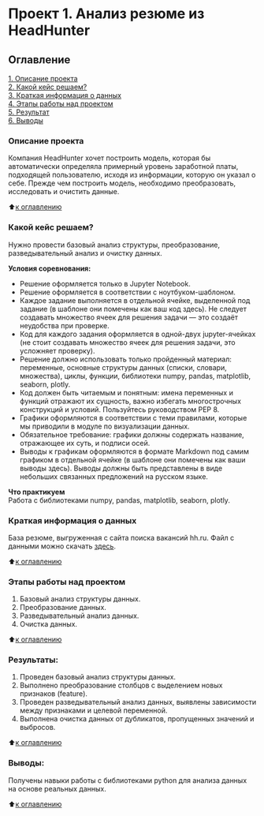 # Проект 1. Анализ резюме из HeadHunter

## Оглавление  
[1. Описание проекта](.README.md#Описание-проекта)  
[2. Какой кейс решаем?](.README.md#Какой-кейс-решаем)  
[3. Краткая информация о данных](.README.md#Краткая-информация-о-данных)  
[4. Этапы работы над проектом](.README.md#Этапы-работы-над-проектом)  
[5. Результат](.README.md#Результат)    
[6. Выводы](.README.md#Выводы) 

### Описание проекта    
Компания HeadHunter хочет построить модель, которая бы автоматически определяла примерный уровень заработной платы, подходящей пользователю, исходя из информации, которую он указал о себе. Прежде чем построить модель, необходимо преобразовать, исследовать и очистить данные.

:arrow_up:[к оглавлению](_)


### Какой кейс решаем?    
Нужно провести базовый анализ структуры, преобразование, разведывательный анализ и очистку данных.

**Условия соревнования:**
- Решение оформляется только в Jupyter Notebook.
- Решение оформляется в соответствии с ноутбуком-шаблоном.
- Каждое задание выполняется в отдельной ячейке, выделенной под задание (в шаблоне они помечены как ваш код здесь). Не следует создавать множество ячеек для решения задачи — это создаёт неудобства при проверке.
- Код для каждого задания оформляется в одной-двух jupyter-ячейках (не стоит создавать множество ячеек для решения задачи, это усложняет проверку).
- Решение должно использовать только пройденный материал: переменные, основные структуры данных (списки, словари, множества), циклы, функции, библиотеки numpy, pandas, matplotlib, seaborn, plotly.
- Код должен быть читаемым и понятным: имена переменных и функций отражают их сущность, важно избегать многострочных конструкций и условий.
Пользуйтесь руководством PEP 8.
- Графики оформляются в соответствии с теми правилами, которые мы приводили в модуле по визуализации данных.
- Обязательное требование: графики должны содержать название, отражающее их суть, и подписи осей.
- Выводы к графикам оформляются в формате Markdown под самим графиком в отдельной ячейке (в шаблоне они помечены как ваши выводы здесь). Выводы должны быть представлены в виде небольших связанных предложений на русском языке.

**Что практикуем**     
Работа с библиотеками numpy, pandas, matplotlib, seaborn, plotly.


### Краткая информация о данных
База резюме, выгруженная с сайта поиска вакансий hh.ru. Файл с данными можно скачать [здесь](https://drive.google.com/file/d/17f4ESrSIGnFh44x7qkfEVn2rtAd7sbQg/view?usp=sharing).
  
:arrow_up:[к оглавлению](.README.md#Оглавление)


### Этапы работы над проектом  
1. Базовый анализ структуры данных.
2. Преобразование данных.
3. Разведывательный анализ данных.
4. Очистка данных.

:arrow_up:[к оглавлению](.README.md#Оглавление)


### Результаты:  
1. Проведен базовый анализ структуры данных.
2. Выполнено преобразование столбцов с выделением новых признаков (feature).
3. Проведен разведывательный анализ данных, выявлены зависимости между признаками и целевой переменной.
4. Выполнена очистка данных от дубликатов, пропущенных значений и выбросов.

:arrow_up:[к оглавлению](.README.md#Оглавление)


### Выводы:  
Получены навыки работы с библиотеками python для анализа данных на основе реальных данных.

:arrow_up:[к оглавлению](.README.md#Оглавление)
